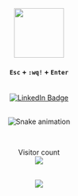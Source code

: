<div align="center">
  <div id="header" align="center">
    <img src="https://media.giphy.com/media/kJV3yFjaVYtlP0CMOR/giphy.gif" width="100"/>
  </div>
  
  #### `Esc` + `:wq!` + `Enter`
  
   <br>
  
  <div id="badges">
    <a href="https://www.linkedin.com/in/poenaru-iulian-00bb7215a/">
     <img src="https://img.shields.io/badge/LinkedIn-blue?style=for-the-badge&logo=linkedin&logoColor=white" alt="LinkedIn Badge"/>
    </a>
  </div>
  
   <br>
  
  ![Snake animation](https://github.com/poenaruiulian/poenaruiulian/blob/output/github-contribution-grid-snake.svg)
  
   <br>

  <p align="center"> 
  Visitor count<br>
  <img src="https://profile-counter.glitch.me/poenaruiulian/count.svg" />
  </p>
  
   <br>
  
  <img src="https://github-readme-stats.vercel.app/api/top-langs?username=poenaruiulian&layout=compact"/>
  
</div>

<!--For the snake game animation: https://ericagrundy.medium.com/how-to-add-a-snake-game-to-your-contribution-graph-on-github-e4b5fd295775   -->


